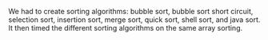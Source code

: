 We had to create sorting algorithms: bubble sort, bubble sort short circuit, 
selection sort, insertion sort, merge sort, quick sort, shell sort, and java sort. It then timed the different sorting 
algorithms on the same array sorting.
